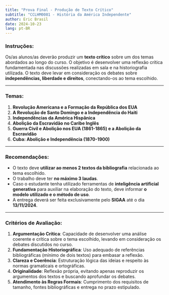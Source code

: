 ```yaml
---
title: "Prova Final - Produção de Texto Crítico"
subtitle: "CCLHM0081 - História da América Independente"
author: Eric Brasil
date: 2024-10-23
lang: pt-BR
---
```


### **Instruções:**

Os/as alunos/as deverão produzir um **texto crítico** sobre um dos temas abordados ao longo do curso. O objetivo é desenvolver uma reflexão crítica fundamentada nas discussões realizadas em sala e na historiografia utilizada. O texto deve levar em consideração os debates sobre **independências, liberdade e direitos**, conectando-os ao tema escolhido.

---

### **Temas:**

1. **Revolução Americana e a Formação da República dos EUA**  
2. **A Revolução de Santo Domingo e a Independência do Haiti**  
3. **Independências da América Hispânica**  
4. **Abolição da Escravidão no Caribe Inglês**  
5. **Guerra Civil e Abolição nos EUA (1861-1865) e a Abolição da Escravidão**  
6. **Cuba: Abolição e Independência (1870-1900)**  

---

### **Recomendações:**

- O texto deve **utilizar ao menos 2 textos da bibliografia** relacionada ao tema escolhido.
- O trabalho deve ter **no máximo 3 laudas**.
- Caso o estudante tenha utilizado ferramentas de **inteligência artificial generativa** para auxiliar na elaboração do texto, deve informar **o modelo utilizado e o método de uso**.
- A entrega deverá ser feita exclusivamente pelo **SIGAA** até o dia **13/11/2024**.
  
---

### **Critérios de Avaliação:**

1. **Argumentação Crítica**: Capacidade de desenvolver uma análise coerente e crítica sobre o tema escolhido, levando em consideração os debates discutidos no curso.
2. **Fundamentação Historiográfica**: Uso adequado de referências bibliográficas (mínimo de dois textos) para embasar a reflexão.
3. **Clareza e Coerência**: Estruturação lógica das ideias e respeito às normas gramaticais e ortográficas.
4. **Originalidade**: Reflexão própria, evitando apenas reproduzir os argumentos dos textos e buscando aprofundar os debates.
5. **Atendimento às Regras Formais**: Cumprimento dos requisitos de tamanho, fontes bibliográficas e entrega no prazo estipulado.

